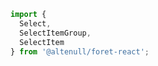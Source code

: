 ```javascript
import {
  Select,
  SelectItemGroup,
  SelectItem
} from '@altenull/foret-react';
```